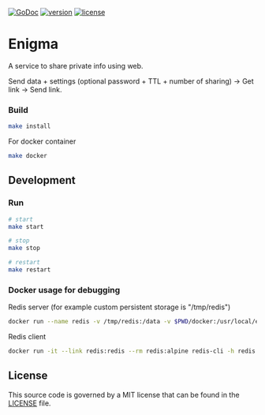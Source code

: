[![GoDoc](https://godoc.org/github.com/z0rr0/enigma/pwgen?status.svg)](https://godoc.org/github.com/z0rr0/enigma/pwgen)  [![version](https://img.shields.io/github/tag/z0rr0/enigma.svg)](https://github.com/z0rr0/enigma/releases/latest) [![license](https://img.shields.io/github/license/z0rr0/enigma.svg)](https://github.com/z0rr0/enigma/blob/master/LICENSE)

# Enigma
A service to share private info using web.

Send data + settings (optional password + TTL + number of sharing) -> Get link -> Send link.

### Build

```bash
make install
```

For docker container

```bash
make docker 
```

## Development

### Run

```bash
# start
make start

# stop
make stop

# restart
make restart
```

### Docker usage for debugging

Redis server (for example custom persistent storage is "/tmp/redis")

```bash
docker run --name redis -v /tmp/redis:/data -v $PWD/docker:/usr/local/etc/redis -p 6379:6379 -d redis:alpine redis-server /usr/local/etc/redis/redis.conf
```

Redis client

```bash
docker run -it --link redis:redis --rm redis:alpine redis-cli -h redis -p 6379
```

## License

This source code is governed by a MIT license that can be found in the [LICENSE](https://github.com/z0rr0/enigma/blob/master/LICENSE) file.
